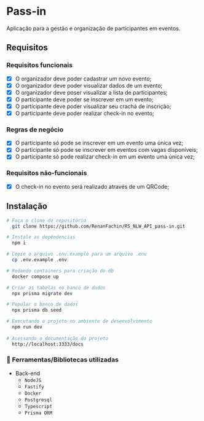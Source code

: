
# Pass-in
Aplicação para a gestão e organização de participantes em eventos.

## Requisitos

### Requisitos funcionais

- [x]  O organizador deve poder cadastrar um novo evento;
- [x]  O organizador deve poder visualizar dados de um evento;
- [x]  O organizador deve poser visualizar a lista de participantes;
- [x]  O participante deve poder se inscrever em um evento;
- [x]  O participante deve poder visualizar seu crachá de inscrição;
- [x]  O participante deve poder realizar check-in no evento;

### Regras de negócio

- [x]  O participante só pode se inscrever em um evento uma única vez;
- [x]  O participante só pode se inscrever em eventos com vagas disponíveis;
- [x]  O participante só pode realizar check-in em um evento uma única vez;

### Requisitos não-funcionais

- [x]  O check-in no evento será realizado através de um QRCode;


## Instalação

```bash
# Faça o clone do repositório
  git clone https://github.com/RenanFachin/RS_NLW_API_pass-in.git

# Instale as depêndencias
  npm i

# Copie o arquivo .env.example para um arquivo .env
  cp .env.example .env

# Rodando containers para criação do db
  docker compose up

# Criar as tabelas no banco de dados
  npx prisma migrate dev

# Popular o banco de dados
  npx prisma db seed

# Executando o projeto no ambiente de desenvolvimento
  npm run dev
  
# Acessando a documentação do projeto
  http://localhost:3333/docs
```

### 📘 Ferramentas/Bibliotecas utilizadas
- Back-end
  - `NodeJS`
  - `Fastify`
  - `Docker`
  - `Postgresql`
  - `Typescript`
  - `Prisma ORM`